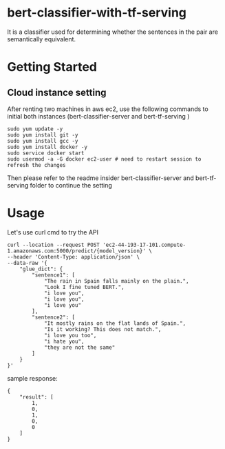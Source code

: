 # bert-classifier-with-tf-serving
It is a classifier used for determining whether the sentences in the pair are semantically equivalent.

# Getting Started

## Cloud instance setting

After renting two machines in aws ec2, use the following commands to initial both instances (bert-classifier-server and bert-tf-serving )
```
sudo yum update -y 
sudo yum install git -y
sudo yum install gcc -y
sudo yum install docker -y
sudo service docker start
sudo usermod -a -G docker ec2-user # need to restart session to refresh the changes
```

Then please refer to the readme insider bert-classifier-server and bert-tf-serving folder to continue the setting

# Usage
Let's use curl cmd to try the API
```
curl --location --request POST 'ec2-44-193-17-101.compute-1.amazonaws.com:5000/predict/{model_version}' \
--header 'Content-Type: application/json' \
--data-raw '{
    "glue_dict": {
        "sentence1": [
            "The rain in Spain falls mainly on the plain.",
            "Look I fine tuned BERT.",
            "i love you",
            "i love you",
            "i love you"
        ],
        "sentence2": [
            "It mostly rains on the flat lands of Spain.",
            "Is it working? This does not match.",
            "i love you too",
            "i hate you",
            "they are not the same"
        ]
    }
}'
```

sample response:
```
{
    "result": [
        1,
        0,
        1,
        0,
        0
    ]
}
```
